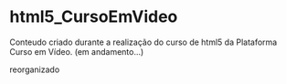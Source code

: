 # html5_CursoEmVideo
Conteudo criado durante a realização do curso de html5 da Plataforma Curso em Vídeo. (em andamento...)

reorganizado 
